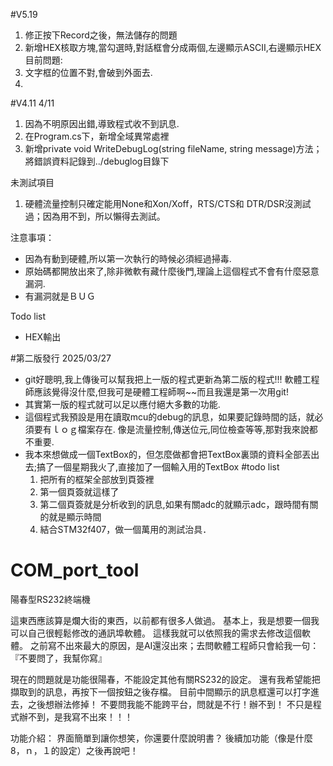 #V5.19
1. 修正按下Record之後，無法儲存的問題
2. 新增HEX核取方塊,當勾選時,對話框會分成兩個,左邊顯示ASCII,右邊顯示HEX
目前問題:
1. 文字框的位置不對,會破到外面去.
2. 

#V4.11
4/11
1. 因為不明原因出錯,導致程式收不到訊息.
2. 在Program.cs下，新增全域異常處裡
3. 新增private void WriteDebugLog(string fileName, string message)方法；將錯誤資料記錄到../debuglog目錄下

未測試項目
1. 硬體流量控制只確定能用None和Xon/Xoff，RTS/CTS和 DTR/DSR沒測試過；因為用不到，所以懶得去測試。

注意事項：
- 因為有動到硬體,所以第一次執行的時候必須經過掃毒.
- 原始碼都開放出來了,除非微軟有藏什麼後門,理論上這個程式不會有什麼惡意漏洞.
- 有漏洞就是ＢＵＧ

Todo list
- HEX輸出

#第二版發行 2025/03/27
  * git好聰明,我上傳後可以幫我把上一版的程式更新為第二版的程式!!!
    軟體工程師應該覺得沒什麼,但我可是硬體工程師啊~~而且我還是第一次用git!
  * 其實第一版的程式就可以足以應付絕大多數的功能.
  * 這個程式我預設是用在讀取mcu的debug的訊息，如果要記錄時間的話，就必須要有ｌｏｇ檔案存在.
    像是流量控制,傳送位元,同位檢查等等,那對我來說都不重要.
  * 我本來想做成一個TextBox的，但怎麼做都會把TextBox裏頭的資料全部丟出去;搞了一個星期我火了,直接加了一個輸入用的TextBox
#todo list
    1. 把所有的框架全部放到頁簽裡
    2. 第一個頁簽就這樣了
    3. 第二個頁簽就是分析收到的訊息,如果有關adc的就顯示adc，跟時間有關的就是顯示時間
    4. 結合STM32f407，做一個萬用的測試治具． 


# COM_port_tool
陽春型RS232終端機

這東西應該算是爛大街的東西，以前都有很多人做過。
基本上，我是想要一個我可以自己很輕鬆修改的通訊埠軟體。
這樣我就可以依照我的需求去修改這個軟體。
之前寫不出來最大的原因，是AI還沒出來；去問軟體工程師只會給我一句：『不要問了，我幫你寫』

現在的問題就是功能很陽春，不能設定其他有關RS232的設定。
還有我希望能把擷取到的訊息，再按下一個按鈕之後存檔。
目前中間顯示的訊息框還可以打字進去，之後想辦法修掉！
不要問我能不能跨平台，問就是不行！辦不到！
不只是程式辦不到，是我寫不出來！！！

功能介紹：
界面簡單到讓你想笑，你還要什麼說明書？
後續加功能（像是什麼8，ｎ，１的設定）之後再說吧！

